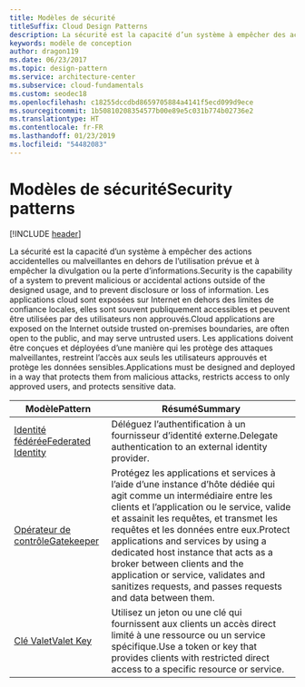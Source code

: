 ```yaml
---
title: Modèles de sécurité
titleSuffix: Cloud Design Patterns
description: La sécurité est la capacité d’un système à empêcher des actions accidentelles ou malveillantes en dehors de l’utilisation prévue et à empêcher la divulgation ou la perte d’informations. Les applications cloud sont exposées sur Internet en dehors des limites de confiance locales, elles sont souvent publiquement accessibles et peuvent être utilisées par des utilisateurs non approuvés. Les applications doivent être conçues et déployées d’une manière qui les protège des attaques malveillantes, restreint l’accès aux seuls les utilisateurs approuvés et protège les données sensibles.
keywords: modèle de conception
author: dragon119
ms.date: 06/23/2017
ms.topic: design-pattern
ms.service: architecture-center
ms.subservice: cloud-fundamentals
ms.custom: seodec18
ms.openlocfilehash: c18255dccdbd8659705884a4141f5ecd099d9ece
ms.sourcegitcommit: 1b50810208354577b00e89e5c031b774b02736e2
ms.translationtype: HT
ms.contentlocale: fr-FR
ms.lasthandoff: 01/23/2019
ms.locfileid: "54482083"
---
```

# <a name="security-patterns"></a><span data-ttu-id="6e1a8-106">Modèles de sécurité</span><span class="sxs-lookup"><span data-stu-id="6e1a8-106">Security patterns</span></span>

[!INCLUDE [header](../../_includes/header.md)]

<span data-ttu-id="6e1a8-107">La sécurité est la capacité d’un système à empêcher des actions accidentelles ou malveillantes en dehors de l’utilisation prévue et à empêcher la divulgation ou la perte d’informations.</span><span class="sxs-lookup"><span data-stu-id="6e1a8-107">Security is the capability of a system to prevent malicious or accidental actions outside of the designed usage, and to prevent disclosure or loss of information.</span></span> <span data-ttu-id="6e1a8-108">Les applications cloud sont exposées sur Internet en dehors des limites de confiance locales, elles sont souvent publiquement accessibles et peuvent être utilisées par des utilisateurs non approuvés.</span><span class="sxs-lookup"><span data-stu-id="6e1a8-108">Cloud applications are exposed on the Internet outside trusted on-premises boundaries, are often open to the public, and may serve untrusted users.</span></span> <span data-ttu-id="6e1a8-109">Les applications doivent être conçues et déployées d’une manière qui les protège des attaques malveillantes, restreint l’accès aux seuls les utilisateurs approuvés et protège les données sensibles.</span><span class="sxs-lookup"><span data-stu-id="6e1a8-109">Applications must be designed and deployed in a way that protects them from malicious attacks, restricts access to only approved users, and protects sensitive data.</span></span>

|                    <span data-ttu-id="6e1a8-110">Modèle</span><span class="sxs-lookup"><span data-stu-id="6e1a8-110">Pattern</span></span>                     |                                                                                                         <span data-ttu-id="6e1a8-111">Résumé</span><span class="sxs-lookup"><span data-stu-id="6e1a8-111">Summary</span></span>                                                                                                         |
|------------------------------------------------|-------------------------------------------------------------------------------------------------------------------------------------------------------------------------------------------------------------------------|
| [<span data-ttu-id="6e1a8-112">Identité fédérée</span><span class="sxs-lookup"><span data-stu-id="6e1a8-112">Federated Identity</span></span>](../federated-identity.md) |                                                                                <span data-ttu-id="6e1a8-113">Déléguez l’authentification à un fournisseur d’identité externe.</span><span class="sxs-lookup"><span data-stu-id="6e1a8-113">Delegate authentication to an external identity provider.</span></span>                                                                                |
|         [<span data-ttu-id="6e1a8-114">Opérateur de contrôle</span><span class="sxs-lookup"><span data-stu-id="6e1a8-114">Gatekeeper</span></span>](../gatekeeper.md)         | <span data-ttu-id="6e1a8-115">Protégez les applications et services à l’aide d’une instance d’hôte dédiée qui agit comme un intermédiaire entre les clients et l’application ou le service, valide et assainit les requêtes, et transmet les requêtes et les données entre eux.</span><span class="sxs-lookup"><span data-stu-id="6e1a8-115">Protect applications and services by using a dedicated host instance that acts as a broker between clients and the application or service, validates and sanitizes requests, and passes requests and data between them.</span></span> |
|          [<span data-ttu-id="6e1a8-116">Clé Valet</span><span class="sxs-lookup"><span data-stu-id="6e1a8-116">Valet Key</span></span>](../valet-key.md)          |                                                        <span data-ttu-id="6e1a8-117">Utilisez un jeton ou une clé qui fournissent aux clients un accès direct limité à une ressource ou un service spécifique.</span><span class="sxs-lookup"><span data-stu-id="6e1a8-117">Use a token or key that provides clients with restricted direct access to a specific resource or service.</span></span>                                                        |
